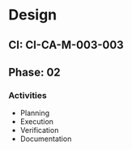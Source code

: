 # Design

## CI: CI-CA-M-003-003
## Phase: 02

### Activities
- Planning
- Execution
- Verification
- Documentation
